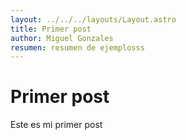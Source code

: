 ```yaml
---
layout: ../../../layouts/Layout.astro
title: Primer post
author: Miguel Gonzales
resumen: resumen de ejemplosss
---
```


# Primer post

Este es mi primer post